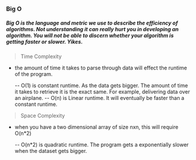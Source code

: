 ### Big O

##### Big O is the language and metric we use to describe the efficiency of algorithms. Not understanding it can really hurt you in developing an algorithm. You will not be able to discern whether your algorithm is getting faster or slower. Yikes.

> Time Complexity

- the amount of time it takes to parse through data will effect the runtime of the program.

  -- O(1) is constant runtime. As the data gets bigger. The amount of time it takes to retrieve it is the exact same. For example, delivering data over an airplane.
  -- O(n) is Linear runtime. It will eventually be faster than a constant runtime.

> Space Complexity

- when you have a two dimensional array of size nxn, this will require O(n*2)

  -- O(n*2) is quadratic runtime. The program gets a exponentially slower when the dataset gets bigger.
